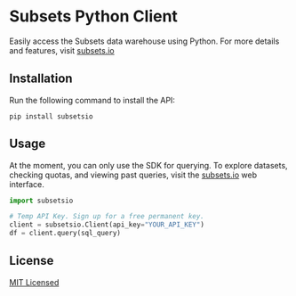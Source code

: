 # Subsets Python Client

Easily access the Subsets data warehouse using Python. For more details and features, visit [subsets.io](https://www.subsets.io)

## Installation

Run the following command to install the API:

```pip install subsetsio```
## Usage

At the moment, you can only use the SDK for querying. To explore datasets, checking quotas, and viewing past queries, visit the [subsets.io](https://www.subsets.io) web interface.

```python
import subsetsio

# Temp API Key. Sign up for a free permanent key.
client = subsetsio.Client(api_key="YOUR_API_KEY")
df = client.query(sql_query)
```

## License

[MIT Licensed](LICENSE.md)